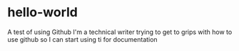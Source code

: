 # hello-world
A test of using Github 
I'm a technical writer trying to get to grips with how to use github so I can start using ti for documentation
